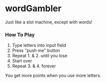 # wordGambler
Just like a slot machine, except with words!

### How To Play

1. Type letters into input field
2. Press "push me" button
3. Repeat 1. & 2. until you lose
4. Start over
5. Repeat 3. & 4. forever
		
You get more points when you use more letters.
